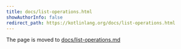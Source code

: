 ```yaml
---
title: docs/list-operations.html
showAuthorInfo: false
redirect_path: https://kotlinlang.org/docs/list-operations.html
---
```


The page is moved to [docs/list-operations.md](docs/list-operations.md)
